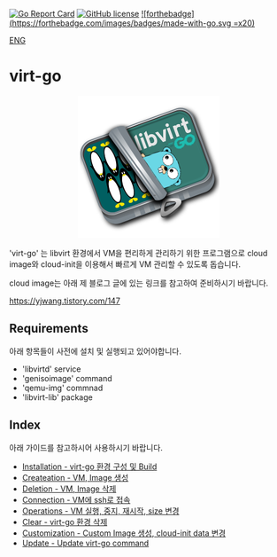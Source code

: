 [![Go Report Card](https://goreportcard.com/badge/github.com/YoungjuWang/virt-go)](https://goreportcard.com/report/github.com/YoungjuWang/virt-go)
[![GitHub license](https://img.shields.io/github/license/YoungjuWang/virt-go?style=flat-square)](https://github.com/YoungjuWang/virt-go/blob/v2/LICENSE)
[![forthebadge](https://forthebadge.com/images/badges/made-with-go.svg =x20)](https://forthebadge.com)

[ENG](https://github.com/YoungjuWang/virt-go/blob/v2/doc/eng/README.md)

# virt-go

<p align="center">
  <img src="https://github.com/YoungjuWang/virt-go/blob/v2/img/virt-go2.png">
</p>

'virt-go' 는 libvirt 환경에서 VM을 편리하게 관리하기 위한 프로그램으로 cloud image와 cloud-init을 이용해서 빠르게 VM 관리할 수 있도록 돕습니다.

cloud image는 아래 제 블로그 글에 있는 링크를 참고하여 준비하시기 바랍니다. 

https://yjwang.tistory.com/147


## Requirements

아래 항목들이 사전에 설치 및 실행되고 있어야합니다.

- 'libvirtd' service
- 'genisoimage' command
- 'qemu-img' commnad
- 'libvirt-lib' package 

## Index

아래 가이드를 참고하시어 사용하시기 바랍니다.

- [Installation - virt-go 환경 구성 및 Build](https://github.com/YoungjuWang/virt-go/blob/v2/doc/Installation.md)
- [Createation - VM, Image 생성](https://github.com/YoungjuWang/virt-go/blob/v2/doc/Creation.md)
- [Deletion - VM, Image 삭제](https://github.com/YoungjuWang/virt-go/blob/v2/doc/Deletion.md)
- [Connection - VM에 ssh로 접속](https://github.com/YoungjuWang/virt-go/blob/v2/doc/Connection.md)
- [Operations - VM 실행, 중지, 재시작, size 변경](https://github.com/YoungjuWang/virt-go/blob/v2/doc/Operations.md)
- [Clear - virt-go 환경 삭제](https://github.com/YoungjuWang/virt-go/blob/v2/doc/Clear.md)
- [Customization - Custom Image 생성, cloud-init data 변경](https://github.com/YoungjuWang/virt-go/blob/v2/doc/Customization.md)
- [Update - Update virt-go command](https://github.com/YoungjuWang/virt-go/blob/v2/doc/Update.md)
